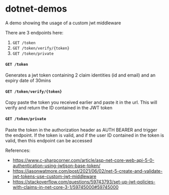# dotnet-demos
A demo showing the usage of a custom jwt middleware

There are 3 endpoints here:
1. `GET /token`
2. `GET /token/verify/{token}`
3. `GET /token/private`

#### `GET /token`
Generates a jwt token containing 2 claim identities (id and email) and an expiry date of 30mins

#### `GET /token/verify/{token}`
Copy paste the token you received earlier and paste it in the url. This will verify and return the ID contained in the JWT token

#### `GET /token/private`
Paste the token in the authorization header as AUTH BEARER and trigger the endpoint. If the token is valid, and if the user ID contained in the token is valid, then this endpoint can be accessed

References:
- https://www.c-sharpcorner.com/article/asp-net-core-web-api-5-0-authentication-using-jwtjson-base-token/
- https://jasonwatmore.com/post/2021/06/02/net-5-create-and-validate-jwt-tokens-use-custom-jwt-middleware 
- https://stackoverflow.com/questions/59743793/set-up-jwt-policies-with-claims-in-net-core-3-1/59745000#59745000
